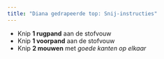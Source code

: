 ```yaml
---
title: "Diana gedrapeerde top: Snij-instructies"
---
```


- Knip **1 rugpand** aan de stofvouw
- Knip **1 voorpand** aan de stofvouw
- Knip **2 mouwen** met _goede kanten op elkaar_
